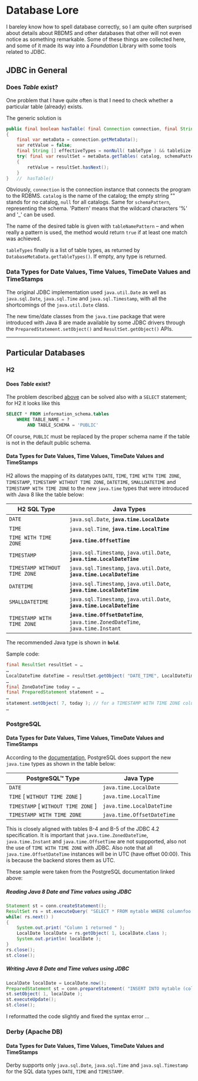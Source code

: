 # Database Lore


I bareley know how to spell database correctly, so I am quite often surprised about details about RBDMS and other databases that other will not even notice as something remarkable. Some of these things are collected here, and some of it made its way into a *Foundation* Library with some tools related to JDBC.

## JDBC in General

### Does *Table* exist?

One problem that I have quite often is that I need to check whether a particular table (already) exists.

The generic solution is

```java
public final boolean hasTable( final Connection connection, final String catalog, final String schemaPattern, final String tableNamePattern, final String... tableTypes ) throws SQLException
{
    final var metaData = connection.getMetaData();
    var retValue = false;
    final String [] effectiveTypes = nonNull( tableType ) && tableSize.length == 0 ? null : tableTypes;
    try( final var resultSet = metaData.getTables( catalog, schemaPattern, tableNamePattern, effectiveTypes ) )
    {
        retValue = resultSet.hasNext();
    }
}   //  hasTable()
```
Obviously, `connection` is the connection instance that connects the program to the RDBMS. `catalog` is the name of the catalog; the empty string "" stands for no catalog, `null` for all catalogs. Same for `schemaPattern`, representing the schema. 'Pattern' means that the wildcard characters '%' and '\_' can be used. 

The name of the desired table is given with `tableNamePattern` – and when really a pattern is used, the method would return `true` if at least one match was achieved.

`tableTypes` finally is a list of table types, as returned by `DatabaseMetaData.getTableTypes()`. If empty, any type is returned.

### Data Types for Date Values, Time Values, TimeDate Values and TimeStamps

The original JDBC implementation used `java.util.Date` as well as `java.sql.Date`, `java.sql.Time` and `java.sql.Timestamp`, with all the shortcomings of the `java.util.Date` class.

The new time/date classes from the `java.time` package that were introduced with Java 8 are made available by some JDBC drivers through the `PreparedStatement.setObject()` and `ResultSet.getObject()` APIs.

* * *

## Particular Databases

### H2

#### Does *Table* exist?

The problem described [above](#does-table-exist) can be solved also with a `SELECT` statement; for H2 it looks like this

```sql
SELECT * FROM information_schema.tables
    WHERE TABLE_NAME = ?
        AND TABLE_SCHEMA = 'PUBLIC'
```
Of course, `PUBLIC` must be replaced by the proper schema name if the table is not in the default public schema.

#### Data Types for Date Values, Time Values, TimeDate Values and TimeStamps

H2 allows the mapping of its datatypes `DATE`, `TIME`, `TIME WITH TIME ZONE`, `TIMESTAMP`, `TIMESTAMP WITHOUT TIME ZONE`, `DATETIME`, `SMALLDATETIME` and `TIMESTAMP WITH TIME ZONE` to the new `java.time` types that were introduced with Java 8 like the table below: 

|H2 SQL Type|Java Types|
|--------|----------|
|`DATE`|`java.sql.Date`, **`java.time.LocalDate`**|
|`TIME`|`java.sql.Time`, **`java.time.LocalTime`**|
|`TIME WITH TIME ZONE`|**`java.time.OffsetTime`**|
|`TIMESTAMP`|`java.sql.Timestamp`, `java.util.Date`, **`java.time.LocalDateTime`**|
|`TIMESTAMP WITHOUT TIME ZONE`|`java.sql.Timestamp`, `java.util.Date`, **`java.time.LocalDateTime`**|
|`DATETIME`|`java.sql.Timestamp`, `java.util.Date`, **`java.time.LocalDateTime`**|
|`SMALLDATETIME`|`java.sql.Timestamp`, `java.util.Date`, **`java.time.LocalDateTime`**|
|`TIMESTAMP WITH TIME ZONE`|**`java.time.OffsetDateTime`**, `java.time.ZonedDateTime`, `java.time.Instant`|

The recommended Java type is shown in **`bold`**.

Sample code:
```java
final ResultSet resultSet = …
…
LocalDateTime dateTime = resultSet.getObject( "DATE_TIME", LocalDateTime.class ); // for a TIMESTAMP column
…
final ZoneDateTime today = …
final PreparedStatement statement = …
…
statement.setObject( 7, today ); // for a TIMESTAMP WITH TIME ZONE column
…
```

### PostgreSQL

#### Data Types for Date Values, Time Values, TimeDate Values and TimeStamps

According to the [documentation](https://jdbc.postgresql.org/documentation/head/java8-date-time.html), PostgreSQL does support the new `java.time` types as shown in the table below:

|PostgreSQL™ Type|Java Type|
|----------------|---------|
|`DATE`|`java.time.LocalDate`|
|`TIME` [ `WITHOUT TIME ZONE` ]|`java.time.LocalTime`|
|`TIMESTAMP` [ `WITHOUT TIME ZONE` ]|`java.time.LocalDateTime`|
|`TIMESTAMP WITH TIME ZONE`|`java.time.OffsetDateTime`|

This is closely aligned with tables B-4 and B-5 of the JDBC 4.2 specification. It is important that `java.time.ZonedDateTime`, `java.time.Instant` and `java.time.OffsetTime` are not suppported, also not the use of `TIME WITH TIME ZONE` with JDBC. Also note that all `java.time.OffsetDateTime` instances will be in UTC (have offset 00:00). This is because the backend stores them as UTC.

These sample were taken from the PostgreSQL documentation linked above:

##### Reading Java 8 Date and Time values using JDBC
```Java
Statement st = conn.createStatement();
ResultSet rs = st.executeQuery( "SELECT * FROM mytable WHERE columnfoo = 500" );
while( rs.next() )
{
    System.out.print( "Column 1 returned " );
    LocalDate localDate = rs.getObject( 1, LocalDate.class );
    System.out.println( localDate );
}
rs.close();
st.close();
````

##### Writing Java 8 Date and Time values using JDBC
```Java
LocalDate localDate = LocalDate.now();
PreparedStatement st = conn.prepareStatement( "INSERT INTO mytable (columnfoo) VALUES (?)" );
st.setObject( 1, localDate );
st.executeUpdate();
st.close();
```

I reformatted the code slightly and fixed the syntax error … 

### Derby (Apache DB)

#### Data Types for Date Values, Time Values, TimeDate Values and TimeStamps

Derby supports only `java.sql.Date`, `java.sql.Time` and `java.sql.Timestamp` for the SQL data types `DATE`, `TIME` and `TIMESTAMP`.
